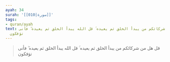 ```yaml
---
ayah: 34
surah: '[[010|سورة]]'
tags:
- quran/ayah
text: قل هل من شركائكم من يبدأ الخلق ثم يعيده ۚ قل الله يبدأ الخلق ثم يعيده ۖ فأنى
  تؤفكون
---
```

> قل هل من شركائكم من يبدأ الخلق ثم يعيده ۚ قل الله يبدأ الخلق ثم يعيده ۖ فأنى تؤفكون
